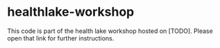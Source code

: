 # healthlake-workshop
This code is part of the health lake workshop hosted on [TODO]. Please open that link for further instructions.